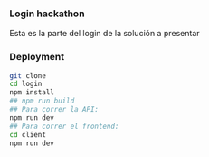 ### Login hackathon

Esta es la parte del login de la solución a presentar

### Deployment

```sh
git clone 
cd login
npm install
## npm run build
## Para correr la API:
npm run dev
## Para correr el frontend:
cd client
npm run dev
```
